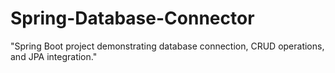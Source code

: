 # Spring-Database-Connector
"Spring Boot project demonstrating database connection, CRUD operations, and JPA integration."
